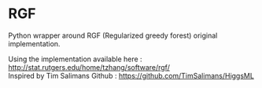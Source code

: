 # RGF
Python wrapper around RGF (Regularized greedy forest) original implementation.

Using the implementation available here : http://stat.rutgers.edu/home/tzhang/software/rgf/  
Inspired by Tim Salimans Github : https://github.com/TimSalimans/HiggsML
